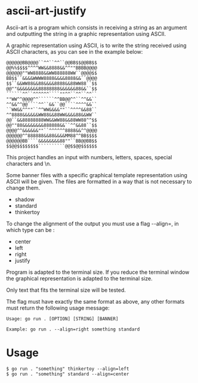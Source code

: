 # ascii-art-justify

Ascii-art is a program which consists in receiving a string as an argument and outputting the string in a graphic representation using ASCII. 

A graphic representation using ASCII, is to write the string received using ASCII characters, as you can see in the example below:  
```
@@@@@@BB@@@@``^^``^^``@@BB$$@@BB$$
@@%%$$$$^^^^WW&&8888&&^^""BBBB@@@@
@@@@@@""WW8888&&WW888888WW``@@@@$$
BB$$``&&&&WWWW8888&&&&8888&&``@@@@
$$``&&WW88&&88&&&&8888&&88WW88``$$
@@""&&&&&&&&88888888&&&&&&88&&``$$
``````^^``^^^^^^````""^^``^^``^^``
""WW^^@@@@^^``````^^BB@@^^``^^&&``
^^&&^^@@````^^``&&``@@````^^^^&&``
``WW&&^^""``^^WW&&&&""``^^^^&&88``
^^8888&&&&&&WW88&&88WW&&&&88&&WW``
@@``&&88888888WW&&WW88&&88WW88^^$$
@@""88&&&&&&&&888888&&``^^&&88``$$
@@@@^^&&&&&&""``^^^^^^8888&&^^@@@@
@@@@@@^^888888&&88&&&&MM88^^BB$$$$
@@@@@@BB````&&&&&&&&88""``BB@@BB$$
$$@@$$$$$$$$``````````@@$$@@$$$$$$
```
This project handles an input with numbers, letters, spaces, special characters and \n.  

Some banner files with a specific graphical template representation using ASCII will be given. The files are formatted in a way that is not necessary to change them.

* shadow
* standard
* thinkertoy

To change the alignment of the output you must use a flag --align=<type>, in which type can be :

* center
* left
* right
* justify

Program is adapted to the terminal size. If you reduce the terminal window the graphical representation is adapted to the terminal size.

Only text that fits the terminal size will be tested.

The flag must have exactly the same format as above, any other formats must return the following usage message:
```
Usage: go run . [OPTION] [STRING] [BANNER]

Example: go run . --align=right something standard
```
# Usage

```
$ go run . "something" thinkertoy --align=left
$ go run . "something" standard --align=center
```